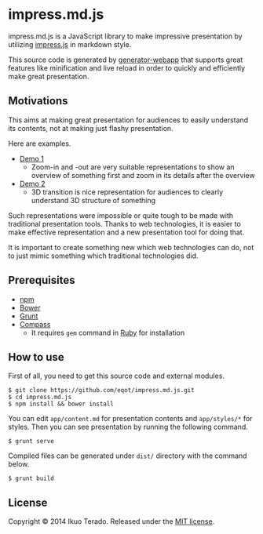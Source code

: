 
# impress.md.js

impress.md.js is a JavaScript library to make impressive presentation by utilizing [impress.js](https://github.com/bartaz/impress.js/) in markdown style.

This source code is generated by [generator-webapp](https://github.com/yeoman/generator-webapp) that supports great features like minification and live reload in order to quickly and efficiently make great presentation.


## Motivations

This aims at making great presentation for audiences to easily understand its contents, not at making just flashy presentation.

Here are examples.

* [Demo 1](http://eqot.github.io/impress.md.js/#/page3)
  * Zoom-in and -out are very suitable representations to show an overview of something first and zoom in its details after the overview
* [Demo 2](http://eqot.github.io/impress.md.js/#/page8)
  * 3D transition is nice representation for audiences to clearly understand 3D structure of something

Such representations were impossible or quite tough to be made with traditional presentation tools.
Thanks to web technologies, it is easier to make effective representation and a new presentation tool for doing that.

It is important to create something new which web technologies can do, not to just mimic something which traditional technologies did.


## Prerequisites

* [npm](https://github.com/npm/npm)
* [Bower](http://bower.io/)
* [Grunt](http://gruntjs.com/)
* [Compass](http://compass-style.org/)
  * It requires ```gem``` command in [Ruby](http://www.ruby-lang.org/) for installation


## How to use

First of all, you need to get this source code and external modules.

```
$ git clone https://github.com/eqot/impress.md.js.git
$ cd impress.md.js
$ npm install && bower install
```

You can edit ```app/content.md``` for presentation contents and ```app/styles/*``` for styles.
Then you can see presentation by running the following command.

```
$ grunt serve
```

Compiled files can be generated under ```dist/``` directory with the command below.

```
$ grunt build
```


## License

Copyright &copy; 2014 Ikuo Terado. Released under the [MIT license](http://www.opensource.org/licenses/mit-license.php).
